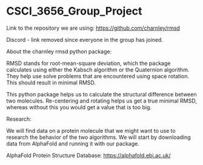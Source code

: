 # CSCI_3656_Group_Project

Link to the repository we are using: https://github.com/charnley/rmsd


Discord - link removed since everyone in the group has joined.


About the charnley rmsd python package:

RMSD stands for root-mean-square deviation, which the package calculates using either the Kabsch algorithm or the Quaternion algorithm. They help use solve problems that are encountered using space rotation. This should result in minimal RMSD. 

This python package helps us to calculate the structural difference between two molecules. Re-centering and rotating helps us get a true minimal RMSD, whereas without this you would get a value that is too big. 

Research: 

We will find data on a protein molecule that we might want to use to research the behavior of the two algorithms. We will start by downloading data from AlphaFold and running it with our package. 

AlphaFold Protein Structure Database:  https://alphafold.ebi.ac.uk/
